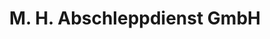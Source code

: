 ---
title: "M. H. Abschleppdienst GmbH"
url: /st-poelten/m-h-abschleppdienst-gmbh/
shop: Autowerkstatt
---